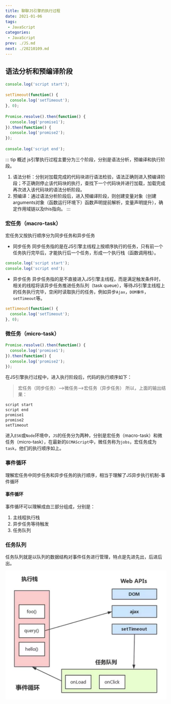 ```yaml
---
title: 聊聊JS引擎的执行过程
date: 2021-01-06
tags:
 - JavaScript
categories: 
 - JavaScript
prev: ./JS.md
next: ./20210109.md
---
```

## 语法分析和预编译阶段
```JavaScript
console.log('script start');

setTimeout(function() {
  console.log('setTimeout');
}, 0);

Promise.resolve().then(function() {
  console.log('promise1');
}).then(function() {
  console.log('promise2');
});

console.log('script end');

```
::: tip 概述
js引擎执行过程主要分为三个阶段，分别是语法分析，预编译和执行阶段。
1. 语法分析：分别对加载完成的代码块进行语法检验，语法正确则进入预编译阶段；不正确则停止该代码块的执行，查找下一个代码块并进行加载，加载完成再次进入该代码块的语法分析阶段。
2. 预编译：通过语法分析阶段后，进入预编译阶段，则创建变量对象（创建arguments对象（函数运行环境下）函数声明提前解析，变量声明提升），确定作用域链以及this指向。
:::

### 宏任务（macro-task）
宏任务又按执行顺序分为同步任务和异步任务
- 同步任务
同步任务指的是在JS引擎主线程上按顺序执行的任务，只有前一个任务执行完毕后，才能执行后一个任务，形成一个执行栈（函数调用栈）。
```JavaScript
console.log('script start');
console.log('script end');
```
- 异步任务
异步任务指的是不直接进入JS引擎主线程，而是满足触发条件时，相关的线程将该异步任务推进任务队列（task queue），等待JS引擎主线程上的任务执行完毕，空闲时读取执行的任务，例如异步`Ajax`，`DOM事件`，`setTimeout`等。
```JavaScript
setTimeout(function() {
  console.log('setTimeout');
}, 0);
```
### 微任务（micro-task）
```JavaScript
Promise.resolve().then(function() {
  console.log('promise1');
}).then(function() {
  console.log('promise2');
});
```
在JS引擎执行过程中，进入执行阶段后，代码的执行顺序如下：
> 宏任务（同步任务）-->微任务-->宏任务（异步任务）
所以，上面的输出结果：
```
script start
script end
promise1
promise2
setTimeout
```
进入`ES6`或`Node`环境中，`JS`的任务分为两种，分别是宏任务（macro-task）和微任务（micro-task），在最新的`ECMAScript`中，微任务称为`jobs`，宏任务成为`task`，他们的执行顺序如上。

### 事件循环
理解宏任务中同步任务和异步任务的执行顺序，相当于理解了JS异步执行机制-事件循环
#### 事件循环
事件循环可以理解成由三部分组成，分别是：
1. 主线程执行栈
2. 异步任务等待触发
3. 任务队列

### 任务队列
任务队列就是以队列的数据结构对事件任务进行管理，特点是先进先出，后进后出。

![eventloop](./images/eventloop.jpeg)